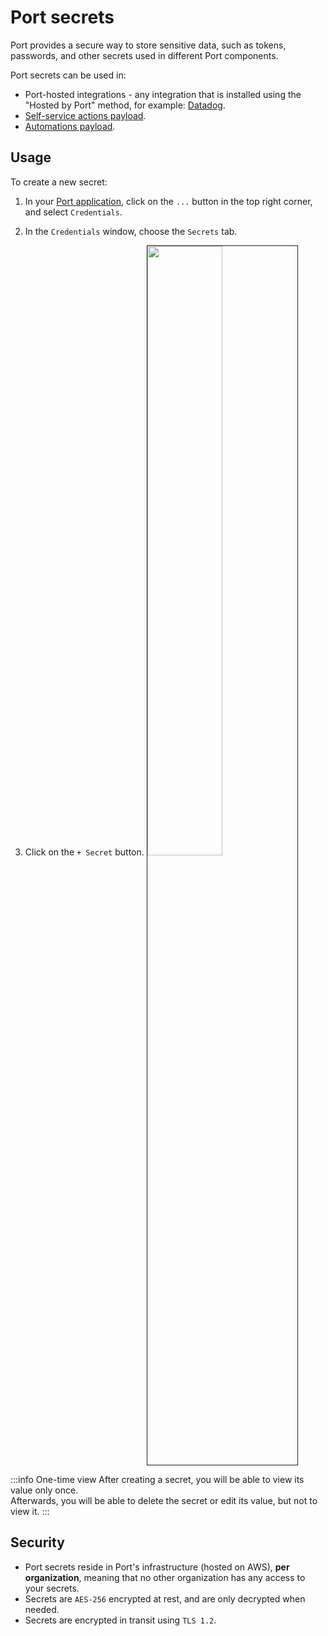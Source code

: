 # Port secrets

Port provides a secure way to store sensitive data, such as tokens, passwords, and other secrets used in different Port components. 

Port secrets can be used in:
- Port-hosted integrations - any integration that is installed using the "Hosted by Port" method, for example: [Datadog](/build-your-software-catalog/sync-data-to-catalog/apm-alerting/datadog?installation-methods=hosted-by-port&deploy=argocd&cicd-method=github#installation).
- [Self-service actions payload](/actions-and-automations/create-self-service-experiences/setup-the-backend/#define-the-actions-payload).
- [Automations payload](/actions-and-automations/define-automations/setup-action#define-the-payload).

## Usage

To create a new secret:

1. In your [Port application](https://app.getport.io), click on the `...` button in the top right corner, and select `Credentials`.

2. In the `Credentials` window, choose the `Secrets` tab.

3. Click on the `+ Secret` button.
    <img src="/img/secrets/secretsTabExample.png" width="50%" border="1px" />

:::info One-time view
After creating a secret, you will be able to view its value only once.  
Afterwards, you will be able to delete the secret or edit its value, but not to view it.
:::

## Security

- Port secrets reside in Port's infrastructure (hosted on AWS), **per organization**, meaning that no other organization has any access to your secrets.
- Secrets are `AES-256` encrypted at rest, and are only decrypted when needed.
- Secrets are encrypted in transit using `TLS 1.2`.

